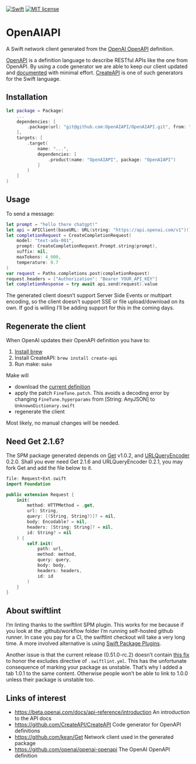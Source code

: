 [![Swift](https://github.com/janodevorg/OpenAIAPI/actions/workflows/swift.yml/badge.svg)](https://github.com/janodevorg/OpenAIAPI/actions/workflows/swift.yml) [![MIT license](http://img.shields.io/badge/license-MIT-lightgrey.svg)](http://opensource.org/licenses/MIT)

# OpenAIAPI

A Swift network client generated from the [OpenAI OpenAPI](https://github.com/openai/openai-openapi) definition.

[OpenAPI](https://en.wikipedia.org/wiki/OpenAPI_Specification) is a definition language to describe RESTful APIs like the one from OpenAPI. By using a code generator we are able to keep our client updated and [documented](https://janodevorg.github.io/OpenAIAPI/documentation/openaiapi/) with minimal effort. [CreateAPI](https://github.com/CreateAPI/CreateAPI) is one of such generators for the Swift language.

## Installation

```swift
let package = Package(
    ...
    dependencies: [
        .package(url: "git@github.com:OpenAIAPI/OpenAIAPI.git", from: "1.0.1")
    ],
    targets: [
        .target(
            name: "...",
            dependencies: [
                .product(name: "OpenAIAPI", package: "OpenAIAPI")
            ]
        )
    ]
)
````

## Usage

To send a message:

```swift
let prompt = "hello there chatgpt!"
let api = APIClient(baseURL: URL(string: "https://api.openai.com/v1")!)
let completionRequest = CreateCompletionRequest(
    model: "text-ada-001",
    prompt: CreateCompletionRequest.Prompt.string(prompt),
    suffix: nil,
    maxTokens: 4_000,
    temperature: 0.7
)
var request = Paths.completions.post(completionRequest)
request.headers = ["Authorization": "Bearer YOUR_API_KEY"]
let completionResponse = try await api.send(request).value
```

The generated client doesn’t support Server Side Events or multipart encoding, so the client doesn’t support SSE or file upload/download on its own. If god is willing I’ll be adding support for this in the coming days.

## Regenerate the client

When OpenAI updates their OpenAPI definition you have to:  

1. [Install brew](https://brew.sh/)
2. Install CreateAPI: `brew install create-api`
3. Run make: `make`

Make will 
- download the [current definition](https://github.com/openai/openai-openapi/commits/master/openapi.yaml) 
- apply the patch `FineTune.patch`. This avoids a decoding error by changing `FineTune.hyperparams` from [String: AnyJSON] to `UnknownDictionary.swift`
- regenerate the client

Most likely, no manual changes will be needed.

## Need Get 2.1.6?

The SPM package generated depends on [Get](https://github.com/kean/Get) v1.0.2, and [URLQueryEncoder](https://github.com/CreateAPI/URLQueryEncoder) 0.2.0. Shall you ever need Get 2.1.6 and URLQueryEncoder 0.2.1, you may fork Get and add the file below to it. 

```swift
file: Request+Ext.swift
import Foundation

public extension Request {
    init(
        method: HTTPMethod = .get,
        url: String,
        query: [(String, String?)]? = nil,
        body: Encodable? = nil,
        headers: [String: String]? = nil,
        id: String? = nil
    ) {
        self.init(
            path: url,
            method: method,
            query: query,
            body: body,
            headers: headers,
            id: id
        )
    }
}
```

## About swiftlint

I’m linting thanks to the swiftlint SPM plugin. This works for me because if you look at the .github/workflow folder I’m running self-hosted github runner. In case you pay for a CI, the swiftlint checkout will take a very long time. A more involved alternative is using [Swift Package Plugins](https://github.com/CreateAPI/CreateAPI/blob/main/Docs/SwiftPackagePlugins.md).

Another issue is that the current release (0.51.0-rc.2) doesn’t contain [this fix](https://github.com/realm/SwiftLint/issues/4722) to honor the excludes directive of `.swiftlint.yml`. This has the unfortunate consequence of marking your package as unstable. That’s why I added a tab 1.0.1 to the same content. Otherwise people won’t be able to link to 1.0.0 unless their package is unstable too.


## Links of interest

- https://beta.openai.com/docs/api-reference/introduction An introduction to the API docs
- https://github.com/CreateAPI/CreateAPI Code generator for OpenAPI definitions
- https://github.com/kean/Get Network client used in the generated package
- https://github.com/openai/openai-openapi The OpenAI OpenAPI definition

